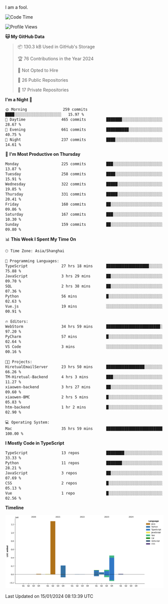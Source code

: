 I am a fool.

<!--START_SECTION:waka-->
![Code Time](http://img.shields.io/badge/Code%20Time-1%2C098%20hrs%2042%20mins-blue)

![Profile Views](http://img.shields.io/badge/Profile%20Views-0-blue)

**🐱 My GitHub Data** 

> 📦 130.3 kB Used in GitHub's Storage 
 > 
> 🏆 76 Contributions in the Year 2024
 > 
> 🚫 Not Opted to Hire
 > 
> 📜 26 Public Repositories 
 > 
> 🔑 17 Private Repositories 
 > 
**I'm a Night 🦉** 

```text
🌞 Morning                259 commits         ████░░░░░░░░░░░░░░░░░░░░░   15.97 % 
🌆 Daytime                465 commits         ███████░░░░░░░░░░░░░░░░░░   28.67 % 
🌃 Evening                661 commits         ██████████░░░░░░░░░░░░░░░   40.75 % 
🌙 Night                  237 commits         ████░░░░░░░░░░░░░░░░░░░░░   14.61 % 
```
📅 **I'm Most Productive on Thursday** 

```text
Monday                   225 commits         ███░░░░░░░░░░░░░░░░░░░░░░   13.87 % 
Tuesday                  258 commits         ████░░░░░░░░░░░░░░░░░░░░░   15.91 % 
Wednesday                322 commits         █████░░░░░░░░░░░░░░░░░░░░   19.85 % 
Thursday                 331 commits         █████░░░░░░░░░░░░░░░░░░░░   20.41 % 
Friday                   160 commits         ██░░░░░░░░░░░░░░░░░░░░░░░   09.86 % 
Saturday                 167 commits         ███░░░░░░░░░░░░░░░░░░░░░░   10.30 % 
Sunday                   159 commits         ██░░░░░░░░░░░░░░░░░░░░░░░   09.80 % 
```


📊 **This Week I Spent My Time On** 

```text
🕑︎ Time Zone: Asia/Shanghai

💬 Programming Languages: 
TypeScript               27 hrs 18 mins      ███████████████████░░░░░░   75.88 % 
JavaScript               3 hrs 29 mins       ██░░░░░░░░░░░░░░░░░░░░░░░   09.70 % 
SQL                      2 hrs 38 mins       ██░░░░░░░░░░░░░░░░░░░░░░░   07.36 % 
Python                   56 mins             █░░░░░░░░░░░░░░░░░░░░░░░░   02.63 % 
Vue.js                   19 mins             ░░░░░░░░░░░░░░░░░░░░░░░░░   00.91 % 

🔥 Editors: 
WebStorm                 34 hrs 59 mins      ████████████████████████░   97.20 % 
PyCharm                  57 mins             █░░░░░░░░░░░░░░░░░░░░░░░░   02.64 % 
VS Code                  3 mins              ░░░░░░░░░░░░░░░░░░░░░░░░░   00.16 % 

🐱‍💻 Projects: 
HiretualEmailServer      23 hrs 50 mins      █████████████████░░░░░░░░   66.26 % 
TM-Hiretual-Backend      4 hrs 3 mins        ███░░░░░░░░░░░░░░░░░░░░░░   11.27 % 
xiaowen-backend          3 hrs 27 mins       ██░░░░░░░░░░░░░░░░░░░░░░░   09.60 % 
xiaowen-BMC              2 hrs 5 mins        █░░░░░░░░░░░░░░░░░░░░░░░░   05.83 % 
htm-backend              1 hr 2 mins         █░░░░░░░░░░░░░░░░░░░░░░░░   02.90 % 

💻 Operating System: 
Mac                      35 hrs 59 mins      █████████████████████████   100.00 % 
```

**I Mostly Code in TypeScript** 

```text
TypeScript               13 repos            ████████░░░░░░░░░░░░░░░░░   33.33 % 
Python                   11 repos            ███████░░░░░░░░░░░░░░░░░░   28.21 % 
JavaScript               3 repos             ██░░░░░░░░░░░░░░░░░░░░░░░   07.69 % 
CSS                      2 repos             █░░░░░░░░░░░░░░░░░░░░░░░░   05.13 % 
Vue                      1 repo              █░░░░░░░░░░░░░░░░░░░░░░░░   02.56 % 
```



**Timeline**

![Lines of Code chart](https://raw.githubusercontent.com/VeejaLiu/VeejaLiu/master/assets/bar_graph.png)


 Last Updated on 15/01/2024 08:13:39 UTC
<!--END_SECTION:waka-->
